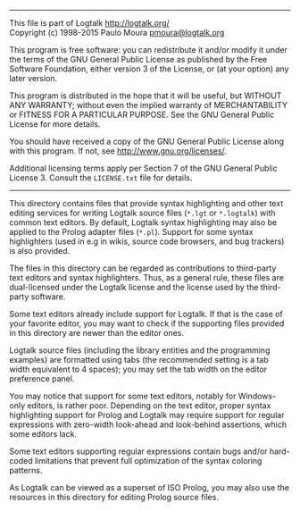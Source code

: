 ________________________________________________________________________

This file is part of Logtalk <http://logtalk.org/>  
Copyright (c) 1998-2015 Paulo Moura <pmoura@logtalk.org>

This program is free software: you can redistribute it and/or modify
it under the terms of the GNU General Public License as published by
the Free Software Foundation, either version 3 of the License, or
(at your option) any later version.

This program is distributed in the hope that it will be useful,
but WITHOUT ANY WARRANTY; without even the implied warranty of
MERCHANTABILITY or FITNESS FOR A PARTICULAR PURPOSE.  See the
GNU General Public License for more details.

You should have received a copy of the GNU General Public License
along with this program.  If not, see <http://www.gnu.org/licenses/>.

Additional licensing terms apply per Section 7 of the GNU General
Public License 3. Consult the `LICENSE.txt` file for details.
________________________________________________________________________


This directory contains files that provide syntax highlighting and 
other text editing services for writing Logtalk source files (`*.lgt`
or `*.logtalk`) with common text editors. By default, Logtalk syntax
highlighting may also be applied to the Prolog adapter files (`*.pl`).
Support for some syntax highlighters (used in e.g in wikis, source code
browsers, and bug trackers) is also provided.

The files in this directory can be regarded as contributions to
third-party text editors and syntax highlighters. Thus, as a general
rule, these files are dual-licensed under the Logtalk license and the
license used by the third-party software.

Some text editors already include support for Logtalk. If that is the 
case of your favorite editor, you may want to check if the supporting 
files provided in this directory are newer than the editor ones.

Logtalk source files (including the library entities and the programming
examples) are formatted using tabs (the recommended setting is a tab width
equivalent to 4 spaces); you may set the tab width on the editor preference
panel.

You may notice that support for some text editors, notably for Windows-only 
editors, is rather poor. Depending on the text editor, proper syntax
highlighting support for Prolog and Logtalk may require support for
regular expressions with zero-width look-ahead and look-behind assertions,
which some editors lack.

Some text editors supporting regular expressions contain bugs and/or 
hard-coded limitations that prevent full optimization of the syntax 
coloring patterns.

As Logtalk can be viewed as a superset of ISO Prolog, you may also use
the resources in this directory for editing Prolog source files.
